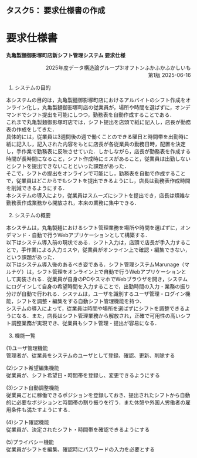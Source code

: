 ## タスク5： 要求仕様書の作成

# 要求仕様書

**丸亀製麺御影塚町店新シフト管理システム 要求仕様**

<div style="text-align: right;">
2025年度データ構造論グループ3:オフトンふかふかふかしいも
</div>

<div style="text-align: right;">
第1版 2025-06-16
</div>

1. システムの目的

本システムの目的は，丸亀製麺御影塚町店におけるアルバイトのシフト作成をオンライン化し，丸亀製麺御影塚町店の従業員が，場所や時間を選ばずに，オンデマンドでシフト提出を可能にしつつ，勤務表を自動作成することである．  
これまで丸亀製麺御影塚町店では，シフト提出を店頭で紙に記入し，店長が勤務表の作成をしてきた．  
具体的には，従業員は3週間後の週で働くことのできる曜日と時間帯を出勤時に紙に記入し，記入された内容をもとに店長が各従業員の勤務日時，配置を決定し，手作業で勤務表に反映させていた．しかしながら，店長が勤務表を作成する時間が長時間になること，シフト作成時にミスがあること，従業員は出勤しないとシフトを提出できないことといった課題があった．  
そこで，シフトの提出をオンラインで可能にし，勤務表を自動で作成することで，従業員はどこからでもシフトを提出できるようにし，店長は勤務表作成時間を削減できるようにする．  
本システムの導入により，従業員はスムーズにシフトを提出でき，店長は煩雑な勤務表作成業務から開放され，本来の業務に集中できる．

2. システムの概要

本システムは，丸亀製麺におけるシフト管理業務を場所や時間を選ばずに，オンデマンド・自動で行うWebアプリケーションとして構築する．  
以下はシステム導入前の現状である．シフト入力は，店頭で店長が手入力することで，手作業による入力ミスや，従業員がオンライン上で確認・編集できない，という課題があった．  
以下はシステム導入後のあるべき姿である．シフト管理システムMarunage（マルナゲ）は，シフト管理をオンライン上で自動で行うWebアプリケーションとして実装される．従業員が自身のPCやスマホでWebブラウザを開き，システムにログインして自身の希望時間を入力することで，出勤時間の入力・業務の振り分けが自動で行われる．システムは，ユーザを識別するユーザ管理・ログイン機能，シフトを調整・編集をする自動シフト管理機能を持つ．  
システムの導入によって，従業員は時間や場所を選ばずにシフトを調整できるようになる．また，店長はシフト管理業務から解放され，正確で可用性の高いシフト調整業務が実現でき、従業員もシフト管理・提出が容易になる．


3. 機能一覧

(1)ユーザ管理機能  
管理者が、従業員をシステムのユーザとして登録、確認、更新、削除する

(2)シフト希望編集機能  
従業員が、シフト希望日・時間帯を登録し、変更できるようにする

(3)シフト自動調整機能  
従業員ごとに稼働できるポジションを登録しておき、提出されたシフトから自動的に必要なポジションと時間帯の割り振りを行う．また休憩や外国人労働者の雇用条件も満たすようにする．

(4)シフト確認機能  
従業員が、決定されたシフト・時間帯を確認できるようにする

(5)プライバシー機能  
従業員がシフトを編集、確認時にパスワードの入力を必要とする
